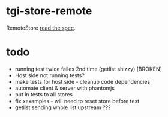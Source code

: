 # tgi-store-remote

RemoteStore [read the spec](spec/README.md).

# todo
- running test twice failes 2nd time (getlist shizzy) [BROKEN]
- Host side not running tests?
- make tests for host side - cleanup code dependencies
- automate client & server with phantomjs
- put in tests to all stores
- fix xexamples - will need to reset store before test
- getlist sending whole list upstream ???